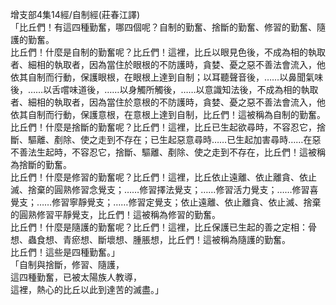 增支部4集14經/自制經(莊春江譯)  
「比丘們！有這四種勤奮，哪四個呢？自制的勤奮、捨斷的勤奮、修習的勤奮、隨護的勤奮。  
比丘們！什麼是自制的勤奮呢？比丘們！這裡，比丘以眼見色後，不成為相的執取者、細相的執取者，因為當住於眼根的不防護時，貪婪、憂之惡不善法會流入，他依其自制而行動，保護眼根，在眼根上達到自制；以耳聽聲音後，……以鼻聞氣味後，……以舌嚐味道後，……以身觸所觸後，……以意識知法後，不成為相的執取者、細相的執取者，因為當住於意根的不防護時，貪婪、憂之惡不善法會流入，他依其自制而行動，保護意根，在意根上達到自制，比丘們！這被稱為自制的勤奮。  
比丘們！什麼是捨斷的勤奮呢？比丘們！這裡，比丘已生起欲尋時，不容忍它，捨斷、驅離、剷除、使之走到不存在；已生起惡意尋時……已生起加害尋時……在惡不善法生起時，不容忍它，捨斷、驅離、剷除、使之走到不存在，比丘們！這被稱為捨斷的勤奮。  
比丘們！什麼是修習的勤奮呢？比丘們！這裡，比丘依止遠離、依止離貪、依止滅、捨棄的圓熟修習念覺支；……修習擇法覺支；……修習活力覺支；……修習喜覺支；……修習寧靜覺支；……修習定覺支；依止遠離、依止離貪、依止滅、捨棄的圓熟修習平靜覺支，比丘們！這被稱為修習的勤奮。  
比丘們！什麼是隨護的勤奮呢？比丘們！這裡，比丘保護已生起的善之定相：骨想、蟲食想、青瘀想、斷壞想、腫脹想，比丘們！這被稱為隨護的勤奮。  
比丘們！這些是四種勤奮。」  
「自制與捨斷，修習、隨護，  
這四種勤奮，已被太陽族人教導，  
這裡，熱心的比丘以此到達苦的滅盡。」  
  
  
